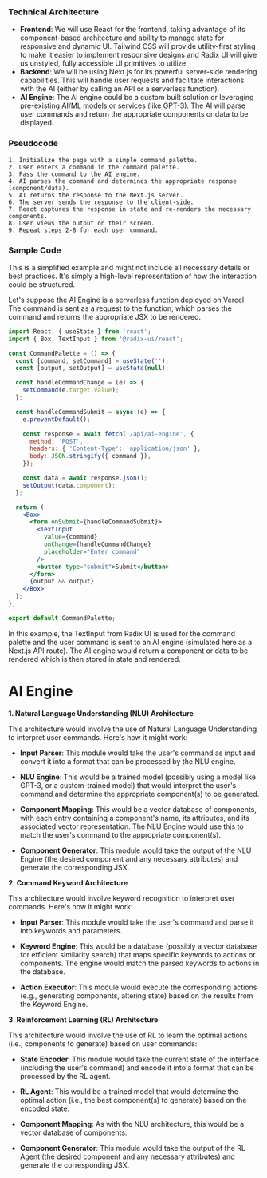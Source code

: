 

### Technical Architecture
- **Frontend**: We will use React for the frontend, taking advantage of its component-based architecture and ability to manage state for responsive and dynamic UI. Tailwind CSS will provide utility-first styling to make it easier to implement responsive designs and Radix UI will give us unstyled, fully accessible UI primitives to utilize.
- **Backend**: We will be using Next.js for its powerful server-side rendering capabilities. This will handle user requests and facilitate interactions with the AI (either by calling an API or a serverless function).
- **AI Engine**: The AI engine could be a custom built solution or leveraging pre-existing AI/ML models or services (like GPT-3). The AI will parse user commands and return the appropriate components or data to be displayed.

### Pseudocode
```
1. Initialize the page with a simple command palette.
2. User enters a command in the command palette.
3. Pass the command to the AI engine.
4. AI parses the command and determines the appropriate response (component/data).
5. AI returns the response to the Next.js server.
6. The server sends the response to the client-side.
7. React captures the response in state and re-renders the necessary components.
8. User views the output on their screen.
9. Repeat steps 2-8 for each user command.
```

### Sample Code

This is a simplified example and might not include all necessary details or best practices. It's simply a high-level representation of how the interaction could be structured. 

Let's suppose the AI Engine is a serverless function deployed on Vercel. The command is sent as a request to the function, which parses the command and returns the appropriate JSX to be rendered.

```jsx
import React, { useState } from 'react';
import { Box, TextInput } from '@radix-ui/react';

const CommandPalette = () => {
  const [command, setCommand] = useState('');
  const [output, setOutput] = useState(null);

  const handleCommandChange = (e) => {
    setCommand(e.target.value);
  };

  const handleCommandSubmit = async (e) => {
    e.preventDefault();

    const response = await fetch('/api/ai-engine', {
      method: 'POST',
      headers: { 'Content-Type': 'application/json' },
      body: JSON.stringify({ command }),
    });

    const data = await response.json();
    setOutput(data.component);
  };

  return (
    <Box>
      <form onSubmit={handleCommandSubmit}>
        <TextInput 
          value={command}
          onChange={handleCommandChange}
          placeholder="Enter command"
        />
        <button type="submit">Submit</button>
      </form>
      {output && output}
    </Box>
  );
};

export default CommandPalette;
```

In this example, the TextInput from Radix UI is used for the command palette and the user command is sent to an AI engine (simulated here as a Next.js API route). The AI engine would return a component or data to be rendered which is then stored in state and rendered.

# AI Engine
**1. Natural Language Understanding (NLU) Architecture**

This architecture would involve the use of Natural Language Understanding to interpret user commands. Here's how it might work:

- **Input Parser**: This module would take the user's command as input and convert it into a format that can be processed by the NLU engine.

- **NLU Engine**: This would be a trained model (possibly using a model like GPT-3, or a custom-trained model) that would interpret the user's command and determine the appropriate component(s) to be generated.

- **Component Mapping**: This would be a vector database of components, with each entry containing a component's name, its attributes, and its associated vector representation. The NLU Engine would use this to match the user's command to the appropriate component(s).

- **Component Generator**: This module would take the output of the NLU Engine (the desired component and any necessary attributes) and generate the corresponding JSX.

**2. Command Keyword Architecture**

This architecture would involve keyword recognition to interpret user commands. Here's how it might work:

- **Input Parser**: This module would take the user's command and parse it into keywords and parameters.

- **Keyword Engine**: This would be a database (possibly a vector database for efficient similarity search) that maps specific keywords to actions or components. The engine would match the parsed keywords to actions in the database.

- **Action Executor**: This module would execute the corresponding actions (e.g., generating components, altering state) based on the results from the Keyword Engine.

**3. Reinforcement Learning (RL) Architecture**

This architecture would involve the use of RL to learn the optimal actions (i.e., components to generate) based on user commands:

- **State Encoder**: This module would take the current state of the interface (including the user's command) and encode it into a format that can be processed by the RL agent.

- **RL Agent**: This would be a trained model that would determine the optimal action (i.e., the best component(s) to generate) based on the encoded state.

- **Component Mapping**: As with the NLU architecture, this would be a vector database of components.

- **Component Generator**: This module would take the output of the RL Agent (the desired component and any necessary attributes) and generate the corresponding JSX.

